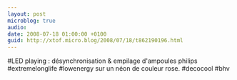 ```yaml
---
layout: post
microblog: true
audio: 
date: 2008-07-18 01:00:00 +0100
guid: http://xtof.micro.blog/2008/07/18/t862190196.html
---
```

#LED playing : désynchronisation &amp; empilage d'ampoules philips #extremelonglife #lowenergy sur un néon de couleur rose. #decocool #bhv
